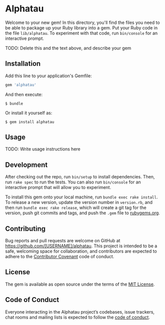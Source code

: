 # Alphatau

Welcome to your new gem! In this directory, you'll find the files you need to be able to package up your Ruby library into a gem. Put your Ruby code in the file `lib/alphatau`. To experiment with that code, run `bin/console` for an interactive prompt.

TODO: Delete this and the text above, and describe your gem

## Installation

Add this line to your application's Gemfile:

```ruby
gem 'alphatau'
```

And then execute:

    $ bundle

Or install it yourself as:

    $ gem install alphatau

## Usage

TODO: Write usage instructions here

## Development

After checking out the repo, run `bin/setup` to install dependencies. Then, run `rake spec` to run the tests. You can also run `bin/console` for an interactive prompt that will allow you to experiment.

To install this gem onto your local machine, run `bundle exec rake install`. To release a new version, update the version number in `version.rb`, and then run `bundle exec rake release`, which will create a git tag for the version, push git commits and tags, and push the `.gem` file to [rubygems.org](https://rubygems.org).

## Contributing

Bug reports and pull requests are welcome on GitHub at https://github.com/[USERNAME]/alphatau. This project is intended to be a safe, welcoming space for collaboration, and contributors are expected to adhere to the [Contributor Covenant](http://contributor-covenant.org) code of conduct.

## License

The gem is available as open source under the terms of the [MIT License](https://opensource.org/licenses/MIT).

## Code of Conduct

Everyone interacting in the Alphatau project’s codebases, issue trackers, chat rooms and mailing lists is expected to follow the [code of conduct](https://github.com/[USERNAME]/alphatau/blob/master/CODE_OF_CONDUCT.md).

